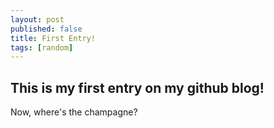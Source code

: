 ```yaml
---
layout: post
published: false
title: First Entry!
tags: [random]
---
```

## This is my first entry on my github blog!

Now, where's the champagne?
